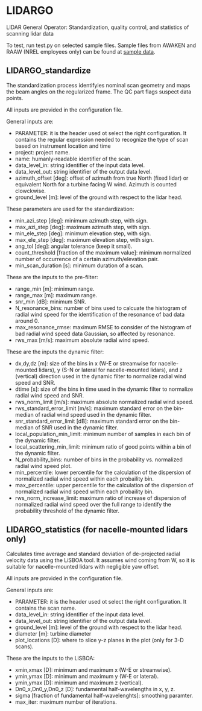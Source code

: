 # LIDARGO
LIDAR General Operator: Standardization, quality control, and statistics of scanning lidar data

To test, run test.py on selected sample files. Sample files from AWAKEN and RAAW (NREL employees only) can be found at [sample data](https://nrel.app.box.com/folder/256760533953).

## LIDARGO_standardize
The standardization process identifyies nominal scan geometry and maps the beam angles on the regularized frame. The QC part flags suspect data points. 

All inputs are provided in the configuration file.

General inputs are:
- PARAMETER: it is the header used ot select the right configuration. It contains the regular expression needed to recognize the type of scan based on instrument location and time
- project: project name.
- name: humanly-readable identifier of the scan.
- data_level_in: string identifier of the input data level.
- data_level_out: string identifier of the output data level.
- azimuth_offset [deg]: offset of azimuth from true North (fixed lidar) or equivalent North for a turbine facing W wind. Azimuth is counted clowckwise.
- ground_level [m]: level of the ground with respect to the lidar head.

These parameters are used for the standardization:
- min_azi_step [deg]: minimum azimuth step, with sign.
- max_azi_step [deg]: maximum azimuth step, with sign.
- min_ele_step [deg]: minimum elevation step, with sign.
- max_ele_step [deg]: maximum elevation step, with sign.
- ang_tol [deg]: angular tolerance (keep it small).
- count_threshold [fraction of the maximum value]: minimum normalized number of occurrence of a certain azimuth/elevation pair.
- min_scan_duration [s]: minimum duration of a scan.

These are the inputs to the pre-filter:
- range_min [m]: minimum range.
- range_max [m]: maximum range.
- snr_min [dB]: minimum SNR.
- N_resonance_bins: number of bins used to calcuate the histogram of radial wind speed for the identification of the resonance of bad data around 0.
- max_resonance_rmse: maximum RMSE to consider of the histogram of bad radial wind speed data Gaussian, so affected by resonance.
- rws_max [m/s]: maximum absolute radial wind speed.

These are the inputs the dynamic filter:
- dx,dy,dz [m]: size of the bins in x (W-E or streamwise for nacelle-mounted lidars), y (S-N or lateral for nacelle-mounted lidars), and z (vertical) direction used in the dynamic filter to normalize radial wind speed and SNR.
- dtime [s]: size of the bins in time used in the dynamic filter to normalize radial wind speed and SNR.
- rws_norm_limit [m/s]: maximum absolute normalized radial wind speed.
- rws_standard_error_limit [m/s]: maximum standard error on the bin-median of radial wind speed used in the dynamic filter.
- snr_standard_error_limit [dB]: maximum standard error on the bin-median of SNR used in the dynamic filter.
- local_population_min_limit: minimum number of samples in each bin of the dynamic filter.
- local_scattering_min_limit: minimum ratio of good points within a bin of the dynamic filter.
- N_probability_bins: number of bins in the probability vs. normalized radial wind speed plot.
- min_percentile: lower percentile for the calculation of the dispersion of normalized radial wind speed within each probaility bin.
- max_percentile: upper percentile for the calculation of the dispersion of normalized radial wind speed within each probaility bin.
- rws_norm_increase_limit: maximum ratio of increase of dispersion of normalized radial wind speed over the full range to identify the probability threshold of the dynamic filter.

## LIDARGO_statistics (for nacelle-mounted lidars only)
Calculates time average and standard deviation of de-projected radial velocity data using the LiSBOA tool. It assumes wind coming from W, so it is suitable for nacelle-mounted lidars with negligible yaw offset.

All inputs are provided in the configuration file.

General inputs are:
- PARAMETER: it is the header used ot select the right configuration. It contains the scan name.
- data_level_in: string identifier of the input data level.
- data_level_out: string identifier of the output data level.
- ground_level [m]: level of the ground with respect to the lidar head.
- diameter [m]: turbine diameter
- plot_locations [D]: where to slice y-z planes in the plot (only for 3-D scans).

These are the inputs to the LiSBOA:
- xmin,xmax [D]: minimum and maximum x (W-E or streamwise).
- ymin,ymax [D]: minimum and maximum y (W-E or lateral).
- ymin,ymax [D]: minimum and maximum z (vertical).
- Dn0_x,Dn0_y,Dn0_z [D]: fundamental half-wavelengths in x, y, z.
- sigma [fraction of fundamental half-wavelenghts]: smoothing paramter.
- max_iter: maximum number of iterations.



